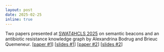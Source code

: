 ```yaml
---
layout: post
date: 2025-02-25
inline: true
---
```


Two papers presented at [SWAT4HCLS 2025]([http://](https://www.swat4ls.org)) on semantic beacons and an antibiotic resistance knowledge graph by Alexandrina Bodrug and Brieuc Quemeneur. [[paper #1](https://hal.science/hal-04908530v1/file/SWAT4HCLS_2025_SemBeacon-6.pdf)] [[slides #1](https://hal.science/hal-04976680v1/file/abodrug_swat4hcls_022025_SemanticBeacons_GenomeVariation_final.pdf)] [[paper #2](https://hal.science/hal-04976691v1/file/SWAT4HCLS_2025_ABR-5.pdf)] [[slides #2](https://hal.science/hal-04976691v1/file/presentation-SWAT4HCLS-2025.pdf)]
